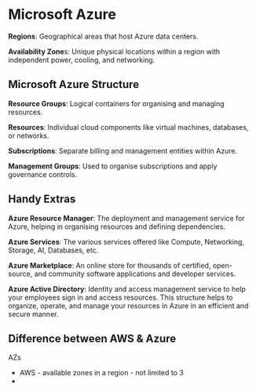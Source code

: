 # Microsoft Azure

**Regions**: Geographical areas that host Azure data centers.

**Availability Zone**s: Unique physical locations within a region with independent power, cooling, and networking.

## Microsoft Azure Structure

**Resource Groups**: Logical containers for organising and managing resources.

**Resources**: Individual cloud components like virtual machines, databases, or networks.

**Subscriptions**: Separate billing and management entities within Azure.

**Management Groups**: Used to organise subscriptions and apply governance controls.

## Handy Extras

**Azure Resource Manager**: The deployment and management service for Azure, helping in organising resources and defining dependencies.

**Azure Services**: The various services offered like Compute, Networking, Storage, AI, Databases, etc.

**Azure Marketplace**: An online store for thousands of certified, open-source, and community software applications and developer services.

**Azure Active Directory**: Identity and access management service to help your employees sign in and access resources.
This structure helps to organize, operate, and manage your resources in Azure in an efficient and secure manner.

## Difference between AWS & Azure

AZs
- AWS - available zones in a region - not limited to 3
- 
















